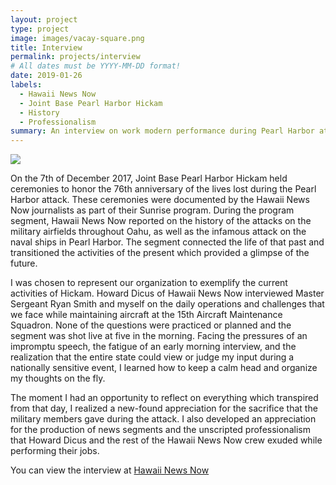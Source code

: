 ```yaml
---
layout: project
type: project
image: images/vacay-square.png
title: Interview
permalink: projects/interview
# All dates must be YYYY-MM-DD format!
date: 2019-01-26
labels:
  - Hawaii News Now
  - Joint Base Pearl Harbor Hickam
  - History
  - Professionalism
summary: An interview on work modern performance during Pearl Harbor attack rememberance.
---
```


<img class="ui medium right floated rounded image" src="../images/vacay-home-page.png">

On the 7th of December 2017, Joint Base Pearl Harbor Hickam held ceremonies to honor the 76th anniversary of the lives lost during the Pearl Harbor attack.  These ceremonies were documented by the Hawaii News Now journalists as part of their Sunrise program.  During the program segment, Hawaii News Now reported on the history of the attacks on the military airfields throughout Oahu, as well as the infamous attack on the naval ships in Pearl Harbor.  The segment connected the life of that past and transitioned the activities of the present which provided a glimpse of the future.

I was chosen to represent our organization to exemplify the current activities of Hickam.  Howard Dicus of Hawaii News Now interviewed Master Sergeant Ryan Smith and myself on the daily operations and challenges that we face while maintaining aircraft at the 15th Aircraft Maintenance Squadron.  None of the questions were practiced or planned and the segment was shot live at five in the morning.  Facing the pressures of an impromptu speech, the fatigue of an early morning interview, and the realization that the entire state could view or judge my input during a nationally sensitive event, I learned how to keep a calm head and organize my thoughts on the fly. 

The moment I had an opportunity to reflect on everything which transpired from that day, I realized a new-found appreciation for the sacrifice that the military members gave during the attack.  I also developed an appreciation for the production of news segments and the unscripted professionalism that Howard Dicus and the rest of the Hawaii News Now crew exuded while performing their jobs.

 
 You can view the interview at [Hawaii News Now](http://www.hawaiinewsnow.com/clip/13964389/sunrise-on-the-road-joint-base-pearl-harbor-hickam-aircraft-maintenance/)
